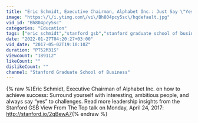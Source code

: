 ```yaml
---
title: "Eric Schmidt, Executive Chairman, Alphabet Inc.: Just Say \"Yes\""
image: "https:\/\/i.ytimg.com\/vi\/Bh804pcy5sc\/hqdefault.jpg"
vid_id: "Bh804pcy5sc"
categories: "Education"
tags: ["eric schmidt","stanford gsb","stanford graduate school of business"]
date: "2022-01-27T04:20:27+03:00"
vid_date: "2017-05-02T19:10:10Z"
duration: "PT52M31S"
viewcount: "189112"
likeCount: ""
dislikeCount: ""
channel: "Stanford Graduate School of Business"
---
```

{% raw %}Eric Schmidt, Executive Chairman of Alphabet Inc. on how to achieve success: Surround yourself with interesting, ambitious people, and always say “yes” to challenges. Read more leadership insights from the Stanford GSB View From The Top talk on Monday, April 24, 2017: <a rel="nofollow" target="blank" href="http://stanford.io/2qBewA7">http://stanford.io/2qBewA7</a>{% endraw %}
